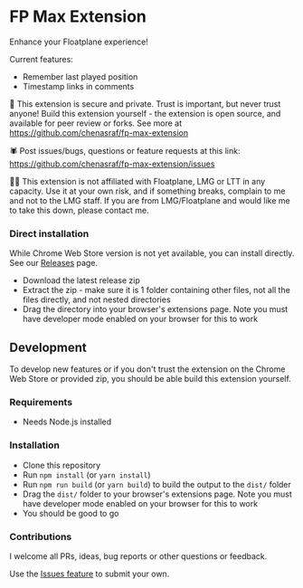 # FP Max Extension

Enhance your Floatplane experience!

Current features:

- Remember last played position
- Timestamp links in comments

🔐 This extension is secure and private. Trust is important, but never trust anyone! Build this
extension yourself - the extension is open source, and available for peer review or forks. See more
at https://github.com/chenasraf/fp-max-extension

🕷 Post issues/bugs, questions or feature requests at this link:
https://github.com/chenasraf/fp-max-extension/issues

👨‍⚖️ This extension is not affiliated with Floatplane, LMG or LTT in any capacity. Use it at your own
risk, and if something breaks, complain to me and not to the LMG staff. If you are from
LMG/Floatplane and would like me to take this down, please contact me.

### Direct installation

While Chrome Web Store version is not yet available, you can install directly. See our
[Releases](https://github.com/chenasraf/fp-max-extension/releases/latest) page.

- Download the latest release zip
- Extract the zip - make sure it is 1 folder containing other files, not all the files directly, and
  not nested directories
- Drag the directory into your browser's extensions page. Note you must have developer mode enabled
  on your browser for this to work

## Development

To develop new features or if you don't trust the extension on the Chrome Web Store or provided zip,
you should be able build this extension yourself.

### Requirements

- Needs Node.js installed

### Installation

- Clone this repository
- Run `npm install` (or `yarn install`)
- Run `npm run build` (or `yarn build`) to build the output to the `dist/` folder
- Drag the `dist/` folder to your browser's extensions page. Note you must have developer mode
  enabled on your browser for this to work
- You should be good to go

### Contributions

I welcome all PRs, ideas, bug reports or other questions or feedback.

Use the [Issues feature](https://github.com/chenasraf/fp-max-extension) to submit your own.

